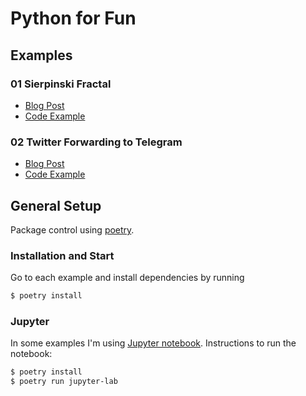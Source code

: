 # Python for Fun

## Examples

### 01 Sierpinski Fractal

- [Blog Post](https://collectednotes.com/darkaico/tik-tok-y-la-imaginacion)
- [Code Example](01_Sierpinsky/sierpinski_fractal.ipynb)

### 02 Twitter Forwarding to Telegram

- [Blog Post](https://collectednotes.com/darkaico/forwarding-tweets-a-telegram)
- [Code Example](02_Twitter_Telegram/twitter_telegram.py)

## General Setup

Package control using [poetry](https://python-poetry.org/).

### Installation and Start

Go to each example and install dependencies by running

```bash
$ poetry install
```

### Jupyter

In some examples I'm using [Jupyter notebook](https://github.com/jupyter/notebook).
Instructions to run the notebook:

```bash
$ poetry install
$ poetry run jupyter-lab
```
